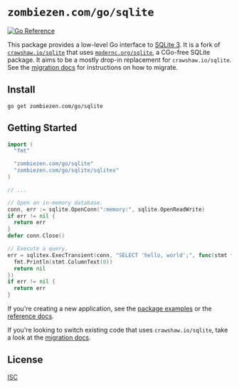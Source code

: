 # `zombiezen.com/go/sqlite`

[![Go Reference](https://pkg.go.dev/badge/zombiezen.com/go/sqlite.svg)][reference docs]

This package provides a low-level Go interface to [SQLite 3][]. It is a fork of
[`crawshaw.io/sqlite`][] that uses [`modernc.org/sqlite`][], a CGo-free SQLite
package.  It aims to be a mostly drop-in replacement for
`crawshaw.io/sqlite`.  See the [migration docs][] for instructions on how to
migrate.

[`crawshaw.io/sqlite`]: https://github.com/crawshaw.io/sqlite
[`modernc.org/sqlite`]: https://pkg.go.dev/modernc.org/sqlite
[migration docs]: cmd/zombiezen-sqlite-migrate/README.md
[reference docs]: https://pkg.go.dev/zombiezen.com/go/sqlite
[SQLite 3]: https://sqlite.org/

## Install

```shell
go get zombiezen.com/go/sqlite
```

## Getting Started

```go
import (
  "fmt"

  "zombiezen.com/go/sqlite"
  "zombiezen.com/go/sqlite/sqlitex"
)

// ...

// Open an in-memory database.
conn, err := sqlite.OpenConn(":memory:", sqlite.OpenReadWrite)
if err != nil {
  return err
}
defer conn.Close()

// Execute a query.
err = sqlitex.ExecTransient(conn, "SELECT 'hello, world';", func(stmt *sqlite.Stmt) error {
  fmt.Println(stmt.ColumnText(0))
  return nil
})
if err != nil {
  return err
}
```

If you're creating a new application, see the [package examples][] or the
[reference docs][].

If you're looking to switch existing code that uses `crawshaw.io/sqlite`, take
a look at the [migration docs][].

[package examples]: https://pkg.go.dev/zombiezen.com/go/sqlite#pkg-examples

## License

[ISC](LICENSE)
